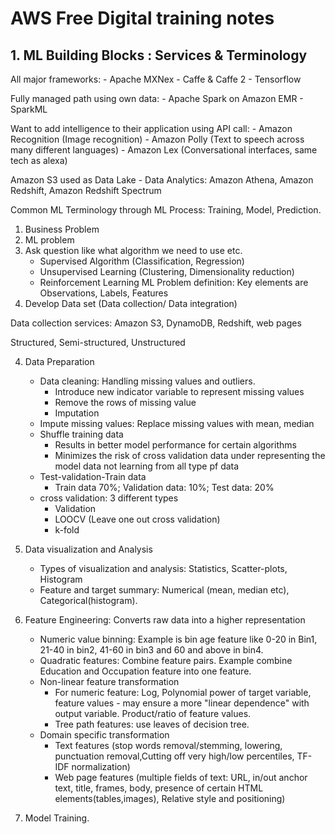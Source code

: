 # AWS Free Digital training notes

## 1. ML Building Blocks : Services & Terminology

All major frameworks:
    - Apache MXNex
    - Caffe & Caffe 2
    - Tensorflow

Fully managed path using own data:
    - Apache Spark on Amazon EMR
    - SparkML

Want to add intelligence to their application using API call:
    - Amazon Recognition (Image recognition)
    - Amazon Polly (Text to speech across many different languages)
    - Amazon Lex (Conversational interfaces, same tech as alexa)

Amazon S3 used as Data Lake
    - Data Analytics: Amazon Athena, Amazon Redshift, Amazon Redshift Spectrum

Common ML Terminology through ML Process: Training, Model, Prediction.

1. Business Problem
2. ML problem
3. Ask question like what algorithm we need to use etc.
    * Supervised Algorithm (Classification, Regression)
    * Unsupervised Learning (Clustering, Dimensionality reduction)
    * Reinforcement Learning
ML Problem definition: Key elements are Observations, Labels, Features
3. Develop Data set (Data collection/ Data integration)

Data collection services: Amazon S3, DynamoDB, Redshift, web pages

Structured, Semi-structured, Unstructured

4. Data Preparation
    * Data cleaning: Handling missing values and outliers.
        - Introduce new indicator variable to represent missing values
        - Remove the rows of missing value
        - Imputation
    * Impute missing values: Replace missing values with mean, median
    * Shuffle training data
        - Results in better model performance for certain algorithms
        - Minimizes the risk of cross validation data under representing the model data not learning from all type pf data
    * Test-validation-Train data
        - Train data 70%; Validation data: 10%; Test data: 20%
    * cross validation: 3 different types
        - Validation
        - LOOCV (Leave one out cross validation)
        - k-fold

5. Data visualization and Analysis
    * Types of visualization and analysis: Statistics, Scatter-plots, Histogram
    * Feature and target summary: Numerical (mean, median etc), Categorical(histogram).

6. Feature Engineering: Converts raw data into a higher representation
    * Numeric value binning: Example is bin age feature like 0-20 in Bin1, 21-40 in bin2, 41-60 in bin3 and 60 and above in bin4.
    * Quadratic features: Combine feature pairs. Example combine Education and Occupation feature into one feature.
    * Non-linear feature transformation
        - For numeric feature: Log, Polynomial power of target variable, feature values - may ensure a more "linear dependence" with output variable. Product/ratio of feature values.
        - Tree path features: use leaves of decision tree.
    * Domain specific transformation
        - Text features (stop words removal/stemming, lowering, punctuation removal,Cutting off very high/low percentiles, TF-IDF normalization)
        - Web page features (multiple fields of text: URL, in/out anchor text, title, frames, body, presence of certain HTML elements(tables,images), Relative style and positioning)

7. Model Training.